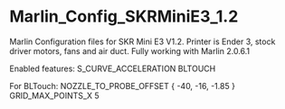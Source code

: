 # Marlin_Config_SKRMiniE3_1.2
Marlin Configuration files for SKR Mini E3 V1.2.
Printer is Ender 3, stock driver motors, fans and air duct.
Fully working with Marlin 2.0.6.1

Enabled features:
S_CURVE_ACCELERATION
BLTOUCH


For BLTouch:
NOZZLE_TO_PROBE_OFFSET { -40, -16, -1.85 }
GRID_MAX_POINTS_X 5